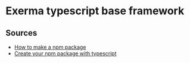 # Exerma typescript base framework

## Sources

- [How to make a npm package](https://www.codementor.io/@dhananjaykumar/build-and-publish-an-npm-typescript-package-1jklrmbf2g)
- [Create your npm package with typescript](https://spfx-app.dev/create-your-npm-package-with-typescript-in-a-few-minutes)
